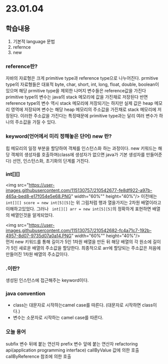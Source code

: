 # 23.01.04

## 학습내용
1. 기본적 language 문법
2. refernce 
3. new


### reference란?

 
자바의 자료형은 크게 primitive type과 reference type으로 나누어진다.
prmitive type의 자료형들은 대표적 byte, char, short, int, long, float, double, boolean이 있으며 해당 prmitive type을 제외한 나머지 변수들은 reference값을 가진다
primitive type의 변수는 java의 stack 메모리에 값을 가진채로 저장된다 반면 reference type의 변수 역시 stack 메모리에 저장되기는 하지만 실제 값은 heap 메모리 영역에 저장되며 
변수는 해당 heap 메모리의 주소값을 가진채로 stack 메모리에 저장된다. 이러한 주소값을 가진다는 특징때문에 primitive type과는 달리 여러 변수가 하나의 주소값을 가질 수 있다.  



### keyword(언어에서 미리 정해놓은 단어) new 란?
힙 메모리의 일정 부분을 할당하여 객체를 인스턴스화 하는 과정이다. new 키워드는 해당 객체의 생성자를 호출하며(class에 생성자가 없으면 java가 기본 생성자를 만들어준다) 
선언, 인스턴스화, 초기화의 단계를 거친다. 


### int[][] 
<img src="https://user-images.githubusercontent.com/115130757/210542677-fe8df922-a97b-465a-bed8-e17f054e5e68.PNG" width="60%"" height="40%"/>
이전에는 ``` int[][] score = new int[5][5]```는 위 그림처럼 행과 열을가지는 2차원 배열이라고 이해하고있었다.                                                                  그러나 ``` int[][] arr = new int[5][5]```의 정확하게 표현하면 배열의 배열인것을 알게되었다. 
                                                                                                                                           
<img src="https://user-images.githubusercontent.com/115130757/210542682-fc4a71c7-192b-4957-8d07-9735d07a0a14.PNG" width="60%"" height="40%"/>                                                                                                                                           
먼저 new 키워드를 통해 길이가 5인 1차원 배열을 만든 뒤 해당 배열의 각 원소에 길이가 5인 새로운 배열의 주소값을 할당한다. 최종적으로 arr에 할당되는 주소값은 처음에 만들어진 1차원 배열의 주소값이다.


### .이란?
생성된 인스턴스에 접근해주는 keyword이다.



### java convention
- class는 대문자로 시작하는camel case를 따른다. (대문자로 시작하면 class이다.)
- 변수는 소문자로 시작하는 camel case를 따른다.



### 오늘 용어
subfix  변수 뒤에 붙는 연산자
prefix 	변수 앞에 붙는 연산자
refactoring 
api(application programming interface)
callByValue  값에 의한 호출
callByReference  참조에 의한 호출

